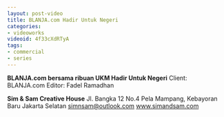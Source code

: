 ```yaml
---
layout: post-video
title: BLANJA.com Hadir Untuk Negeri
categories:
- videoworks
videoid: 4f33cXdRTyA
tags:
- commercial
- series
---
```


**BLANJA.com bersama ribuan UKM Hadir Untuk Negeri**
Client: BLANJA.com
Editor: Fadel Ramadhan

**Sim & Sam Creative House**
Jl. Bangka 12 No.4
Pela Mampang, Kebayoran Baru
Jakarta Selatan
simnsam@outlook.com
www.simandsam.com
